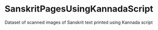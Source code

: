 # SanskritPagesUsingKannadaScript
Dataset of scanned images of Sanskrit text printed using Kannada script
